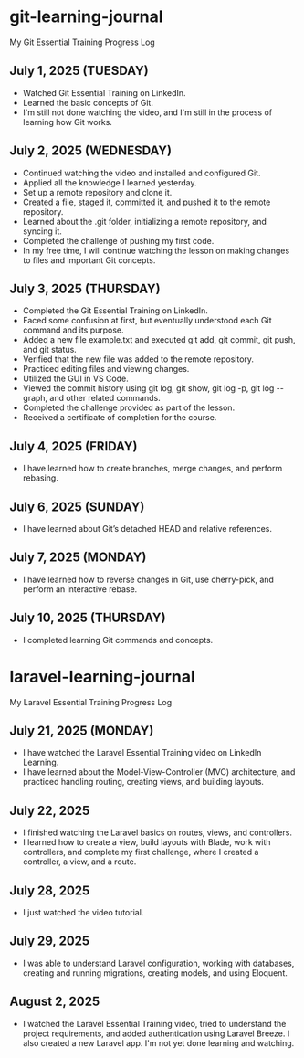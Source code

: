 # git-learning-journal
My Git Essential Training Progress Log

## July 1, 2025 (TUESDAY)
- Watched Git Essential Training on LinkedIn.
- Learned the basic concepts of Git.
- I'm still not done watching the video, and I'm still in the process of learning how Git works.

## July 2, 2025 (WEDNESDAY)
- Continued watching the video and installed and configured Git.
- Applied all the knowledge I learned yesterday.
- Set up a remote repository and clone it.
- Created a file, staged it, committed it, and pushed it to the remote repository.
- Learned about the .git folder, initializing a remote repository, and syncing it.
- Completed the challenge of pushing my first code.
- In my free time, I will continue watching the lesson on making changes to files and important Git concepts.


## July 3, 2025 (THURSDAY)
- Completed the Git Essential Training on LinkedIn.
- Faced some confusion at first, but eventually understood each Git command and its purpose.
- Added a new file example.txt and executed git add, git commit, git push, and git status.
- Verified that the new file was added to the remote repository.
- Practiced editing files and viewing changes.
- Utilized the GUI in VS Code.
- Viewed the commit history using git log, git show, git log -p, git log --graph, and other related commands.
- Completed the challenge provided as part of the lesson.
- Received a certificate of completion for the course.

## July 4, 2025 (FRIDAY)
- I have learned how to create branches, merge changes, and perform rebasing.

## July 6, 2025 (SUNDAY)
- I have learned about Git’s detached HEAD and relative references.

  
## July 7, 2025 (MONDAY)
- I have learned how to reverse changes in Git, use cherry-pick, and perform an interactive rebase.

## July 10, 2025 (THURSDAY)
- I completed learning Git commands and concepts.

# laravel-learning-journal
My Laravel Essential Training Progress Log

## July 21, 2025 (MONDAY)
- I have watched the Laravel Essential Training video on LinkedIn Learning.
- I have learned about the Model-View-Controller (MVC) architecture, and practiced handling routing, creating views, and building layouts.

## July 22, 2025
- I finished watching the Laravel basics on routes, views, and controllers.
- I learned how to create a view, build layouts with Blade, work with controllers, and complete 
my first challenge, where I created a controller, a view, and a route. 


##  July 28, 2025
- I just watched the video tutorial.

##  July 29, 2025
- I was able to understand Laravel configuration, working with databases, creating and running migrations, creating models, and using Eloquent.

## August 2, 2025
- I watched the Laravel Essential Training video, tried to understand the project requirements, and added authentication using Laravel Breeze. I also created a new Laravel app. I'm not yet done learning and watching.



